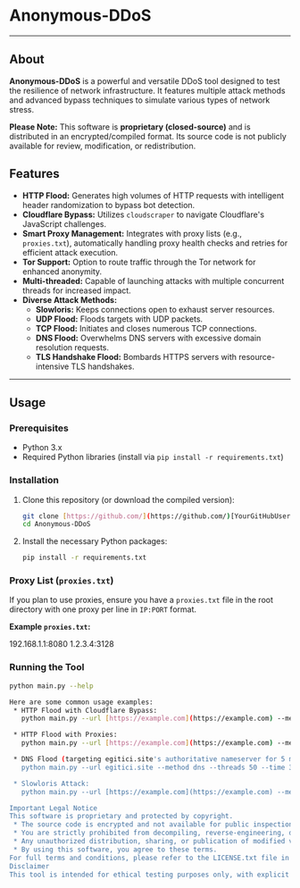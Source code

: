 # Anonymous-DDoS

---

## About

**Anonymous-DDoS** is a powerful and versatile DDoS tool designed to test the resilience of network infrastructure. It features multiple attack methods and advanced bypass techniques to simulate various types of network stress.

**Please Note:** This software is **proprietary (closed-source)** and is distributed in an encrypted/compiled format. Its source code is not publicly available for review, modification, or redistribution.

## Features

* **HTTP Flood:** Generates high volumes of HTTP requests with intelligent header randomization to bypass bot detection.
* **Cloudflare Bypass:** Utilizes `cloudscraper` to navigate Cloudflare's JavaScript challenges.
* **Smart Proxy Management:** Integrates with proxy lists (e.g., `proxies.txt`), automatically handling proxy health checks and retries for efficient attack execution.
* **Tor Support:** Option to route traffic through the Tor network for enhanced anonymity.
* **Multi-threaded:** Capable of launching attacks with multiple concurrent threads for increased impact.
* **Diverse Attack Methods:**
    * **Slowloris:** Keeps connections open to exhaust server resources.
    * **UDP Flood:** Floods targets with UDP packets.
    * **TCP Flood:** Initiates and closes numerous TCP connections.
    * **DNS Flood:** Overwhelms DNS servers with excessive domain resolution requests.
    * **TLS Handshake Flood:** Bombards HTTPS servers with resource-intensive TLS handshakes.

---

## Usage

### Prerequisites

* Python 3.x
* Required Python libraries (install via `pip install -r requirements.txt`)

### Installation

1.  Clone this repository (or download the compiled version):
    ```bash
    git clone [https://github.com/](https://github.com/)[YourGitHubUsername]/Anonymous-DDoS.git
    cd Anonymous-DDoS
    ```
2.  Install the necessary Python packages:
    ```bash
    pip install -r requirements.txt
    ```

### Proxy List (`proxies.txt`)

If you plan to use proxies, ensure you have a `proxies.txt` file in the root directory with one proxy per line in `IP:PORT` format.

**Example `proxies.txt`:**


192.168.1.1:8080
1.2.3.4:3128

### Running the Tool

```bash
python main.py --help

Here are some common usage examples:
 * HTTP Flood with Cloudflare Bypass:
   python main.py --url [https://example.com](https://example.com) --method http --threads 100 --bypass cloudflare

 * HTTP Flood with Proxies:
   python main.py --url [https://example.com](https://example.com) --method http --threads 150 --proxy proxies.txt

 * DNS Flood (targeting egitici.site's authoritative nameserver for 5 minutes):
   python main.py --url egitici.site --method dns --threads 50 --time 300 --dns-server 67.207.67.2

 * Slowloris Attack:
   python main.py --url [https://example.com](https://example.com) --method slowloris --threads 10 --time 600

Important Legal Notice
This software is proprietary and protected by copyright.
 * The source code is encrypted and not available for public inspection or modification.
 * You are strictly prohibited from decompiling, reverse-engineering, disassembling, modifying, creating derivative works from, or in any way attempting to analyze the underlying functionality or source code of this software.
 * Any unauthorized distribution, sharing, or publication of modified versions, derivative works, or the decrypted source code of this software on public repositories (e.g., GitHub) or any other platform is strictly forbidden.
 * By using this software, you agree to these terms.
For full terms and conditions, please refer to the LICENSE.txt file in this repository.
Disclaimer
This tool is intended for ethical testing purposes only, with explicit permission from the target system owner. Unauthorized use against any network or system is illegal and strictly forbidden. The developer assumes no liability for any misuse or damage caused by this software.
